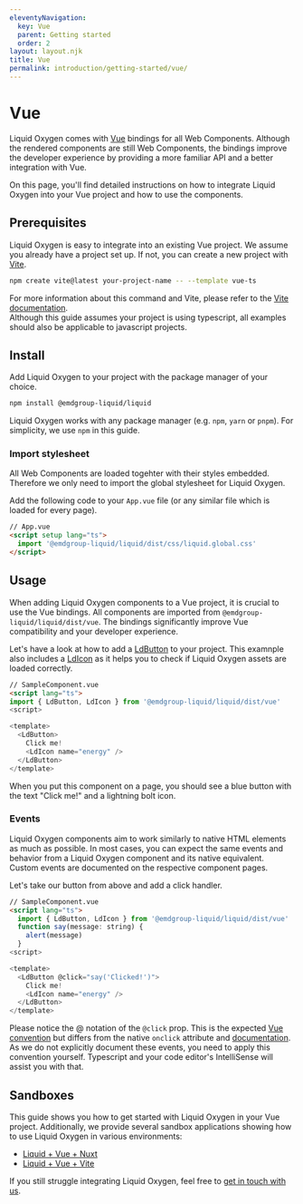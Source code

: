 ```yaml
---
eleventyNavigation:
  key: Vue
  parent: Getting started
  order: 2
layout: layout.njk
title: Vue
permalink: introduction/getting-started/vue/
---
```


# Vue

Liquid Oxygen comes with [Vue](https://vuejs.org/) bindings for all Web Components. Although the rendered components are still Web Components, the bindings improve the developer experience by providing a more familiar API and a better integration with Vue.

On this page, you'll find detailed instructions on how to integrate Liquid Oxygen into your Vue project and how to use the components.

## Prerequisites

Liquid Oxygen is easy to integrate into an existing Vue project. We assume you already have a project set up. If not, you can create a new project with [Vite](https://vitejs.dev/).

```sh
npm create vite@latest your-project-name -- --template vue-ts
```

For more information about this command and Vite, please refer to the [Vite documentation](https://vitejs.dev/guide/#scaffolding-your-first-vite-project).<br />Although this guide assumes your project is using typescript, all examples should also be applicable to javascript projects.

## Install

Add Liquid Oxygen to your project with the package manager of your choice.

```sh
npm install @emdgroup-liquid/liquid
```

<ld-notice>
  Liquid Oxygen works with any package manager (e.g. <code>npm</code>, <code>yarn</code> or <code>pnpm</code>). For simplicity, we use <code>npm</code> in this guide.
</ld-notice>

### Import stylesheet

All Web Components are loaded togehter with their styles embedded. Therefore we only need to import the global stylesheet for Liquid Oxygen.

Add the following code to your `App.vue` file (or any similar file which is loaded for every page).

```html
// App.vue
<script setup lang="ts">
  import '@emdgroup-liquid/liquid/dist/css/liquid.global.css'
</script>
```

## Usage

When adding Liquid Oxygen components to a Vue project, it is crucial to use the Vue bindings. All components are imported from `@emdgroup-liquid/liquid/dist/vue`. The bindings significantly improve Vue compatibility and your developer experience.

Let's have a look at how to add a [LdButton](components/ld-button/) to your project. This examnple also includes a [LdIcon](components/ld-icon/) as it helps you to check if Liquid Oxygen assets are loaded correctly.

```html
// SampleComponent.vue
<script lang="ts">
import { LdButton, LdIcon } from '@emdgroup-liquid/liquid/dist/vue'
<script>

<template>
  <LdButton>
    Click me!
    <LdIcon name="energy" />
  </LdButton>
</template>
```

When you put this component on a page, you should see a blue button with the text "Click me!" and a lightning bolt icon.

### Events

Liquid Oxygen components aim to work similarly to native HTML elements as much as possible. In most cases, you can expect the same events and behavior from a Liquid Oxygen component and its native equivalent. Custom events are documented on the respective component pages.

Let's take our button from above and add a click handler.

```html
// SampleComponent.vue
<script lang="ts">
  import { LdButton, LdIcon } from '@emdgroup-liquid/liquid/dist/vue'
  function say(message: string) {
    alert(message)
  }
<script>

<template>
  <LdButton @click="say('Clicked!')">
    Click me!
    <LdIcon name="energy" />
  </LdButton>
</template>
```

Please notice the @ notation of the `@click` prop. This is the expected [Vue convention](https://vuejs.org/guide/essentials/event-handling.html) but differs from the native `onclick` attribute and [documentation](https://www.w3schools.com/tags/ref_eventattributes.asp). As we do not explicitly document these events, you need to apply this convention yourself. Typescript and your code editor's IntelliSense will assist you with that.


## Sandboxes

This guide shows you how to get started with Liquid Oxygen in your Vue project. Additionally, we provide several sandbox applications showing how to use Liquid Oxygen in various environments:

- [Liquid + Vue + Nuxt](https://stackblitz.com/github/emdgroup-liquid/liquid-sandbox-nuxt-tailwind)
- [Liquid + Vue + Vite](https://stackblitz.com/github/emdgroup-liquid/liquid-sandbox-vue-tailwind)

If you still struggle integrating Liquid Oxygen, feel free to [get in touch with us](https://teams.microsoft.com/l/channel/19%3aeae3b35b0cbf42659e45c2b5592e0c0e%40thread.tacv2/General?groupId=88f23881-53e2-4a99-ad5c-8188c1087bbf&tenantId=db76fb59-a377-4120-bc54-59dead7d39c9).

<docs-page-nav prev-href="introduction/getting-started/" next-title="Guides" next-href="guides/"></docs-page-nav>
